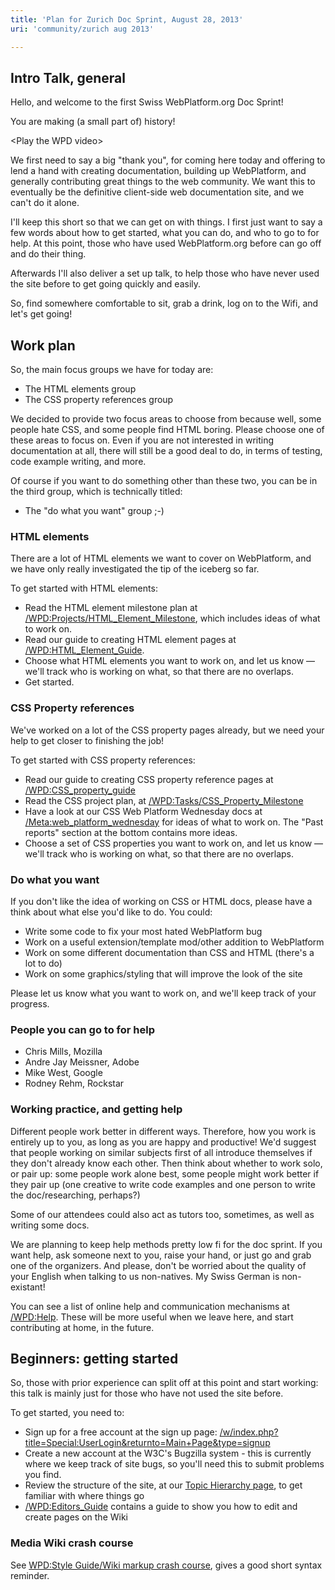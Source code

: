 ```yaml
---
title: 'Plan for Zurich Doc Sprint, August 28, 2013'
uri: 'community/zurich aug 2013'

---
```

## Intro Talk, general

Hello, and welcome to the first Swiss WebPlatform.org Doc Sprint!

You are making (a small part of) history!

\<Play the WPD video\>

We first need to say a big "thank you", for coming here today and offering to lend a hand with creating documentation, building up WebPlatform, and generally contributing great things to the web community. We want this to eventually be the definitive client-side web documentation site, and we can't do it alone.

I'll keep this short so that we can get on with things. I first just want to say a few words about how to get started, what you can do, and who to go to for help. At this point, those who have used WebPlatform.org before can go off and do their thing.

Afterwards I'll also deliver a set up talk, to help those who have never used the site before to get going quickly and easily.

So, find somewhere comfortable to sit, grab a drink, log on to the Wifi, and let's get going!

## Work plan

So, the main focus groups we have for today are:

-   The HTML elements group
-   The CSS property references group

We decided to provide two focus areas to choose from because well, some people hate CSS, and some people find HTML boring. Please choose one of these areas to focus on. Even if you are not interested in writing documentation at all, there will still be a good deal to do, in terms of testing, code example writing, and more.

Of course if you want to do something other than these two, you can be in the third group, which is technically titled:

-   The "do what you want" group ;-)

### HTML elements

There are a lot of HTML elements we want to cover on WebPlatform, and we have only really investigated the tip of the iceberg so far.

To get started with HTML elements:

-   Read the HTML element milestone plan at [/WPD:Projects/HTML\_Element\_Milestone](/WPD:Projects/HTML_Element_Milestone), which includes ideas of what to work on.
-   Read our guide to creating HTML element pages at [/WPD:HTML\_Element\_Guide](/WPD:HTML_Element_Guide).
-   Choose what HTML elements you want to work on, and let us know — we'll track who is working on what, so that there are no overlaps.
-   Get started.

### CSS Property references

We've worked on a lot of the CSS property pages already, but we need your help to get closer to finishing the job!

To get started with CSS property references:

-   Read our guide to creating CSS property reference pages at [/WPD:CSS\_property\_guide](/WPD:CSS_property_guide)
-   Read the CSS project plan, at [/WPD:Tasks/CSS\_Property\_Milestone](/WPD:Tasks/CSS_Property_Milestone)
-   Have a look at our CSS Web Platform Wednesday docs at [/Meta:web\_platform\_wednesday](/Meta:web_platform_wednesday) for ideas of what to work on. The "Past reports" section at the bottom contains more ideas.
-   Choose a set of CSS properties you want to work on, and let us know — we'll track who is working on what, so that there are no overlaps.

### Do what you want

If you don't like the idea of working on CSS or HTML docs, please have a think about what else you'd like to do. You could:

-   Write some code to fix your most hated WebPlatform bug
-   Work on a useful extension/template mod/other addition to WebPlatform
-   Work on some different documentation than CSS and HTML (there's a lot to do)
-   Work on some graphics/styling that will improve the look of the site

Please let us know what you want to work on, and we'll keep track of your progress.

### People you can go to for help

-   Chris Mills, Mozilla
-   Andre Jay Meissner, Adobe
-   Mike West, Google
-   Rodney Rehm, Rockstar

### Working practice, and getting help

Different people work better in different ways. Therefore, how you work is entirely up to you, as long as you are happy and productive! We'd suggest that people working on similar subjects first of all introduce themselves if they don't already know each other. Then think about whether to work solo, or pair up: some people work alone best, some people might work better if they pair up (one creative to write code examples and one person to write the doc/researching, perhaps?)

Some of our attendees could also act as tutors too, sometimes, as well as writing some docs.

We are planning to keep help methods pretty low fi for the doc sprint. If you want help, ask someone next to you, raise your hand, or just go and grab one of the organizers. And please, don't be worried about the quality of your English when talking to us non-natives. My Swiss German is non-existant!

You can see a list of online help and communication mechanisms at [/WPD:Help](/WPD:Help). These will be more useful when we leave here, and start contributing at home, in the future.

## Beginners: getting started

So, those with prior experience can split off at this point and start working: this talk is mainly just for those who have not used the site before.

To get started, you need to:

-   Sign up for a free account at the sign up page: [/w/index.php?title=Special:UserLogin&returnto=Main+Page&type=signup](/w/index.php?title=Special:UserLogin&returnto=Main+Page&type=signup)
-   Create a new account at the W3C's Bugzilla system - this is currently where we keep track of site bugs, so you'll need this to submit problems you find.
-   Review the structure of the site, at our [Topic Hierarchy page](/Meta:Editors_Guide/Topic_Hierarchy), to get familiar with where things go
-   [/WPD:Editors\_Guide](/WPD:Editors_Guide) contains a guide to show you how to edit and create pages on the Wiki

### Media Wiki crash course

See [WPD:Style Guide/Wiki markup crash course](/WPD:Style_Guide/Wiki_markup_crash_course), gives a good short syntax reminder.
